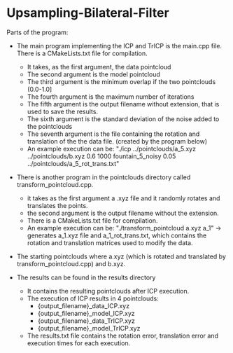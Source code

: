 # Upsampling-Bilateral-Filter

Parts of the program:
- The main program implementing the ICP and TrICP is the main.cpp file. There is a CMakeLists.txt file for compilation.
  - It takes, as the first argument, the data pointcloud
  - The second argument is the model pointcloud
  - The third argument is the minimum overlap if the two pointclouds (0.0-1.0]
  - The fourth argument is the maximum number of iterations
  - The fifth argument is the output filename without extension, that is used to save the results.
  - The sixth argument is the standard deviation of the noise added to the pointclouds
  - The seventh argument is the file containing the rotation and translation of the the data file. (created by the program below)
  - An example execution can be: "./icp ../pointclouds/a_5.xyz ../pointclouds/b.xyz 0.6 1000 fountain_5_noisy 0.05 ../pointclouds/a_5_rot_trans.txt"

- There is another program in the pointclouds directory called transform_pointcloud.cpp.
  - it takes as the first argument a .xyz file and it randomly rotates and translates the points.
  - the second argument is the output filename without the extension.
  - There is a CMakeLists.txt file for compilation.
  - An example execution can be: "./transform_pointcloud a.xyz a_1" -> generates a_1.xyz file and a_1_rot_trans.txt, which contains the rotation and translation matrices used to modify the data.

- The starting pointclouds where a.xyz (which is rotated and translated by transform_pointcloud.cpp) and b.xyz.

- The results can be found in the results directory
  - It contains the resulting pointclouds after ICP execution.
  - The execution of ICP results in 4 pointclouds:
    - {output_filename}_data_ICP.xyz
    - {output_filename}_model_ICP.xyz
    - {output_filename}_data_TrICP.xyz
    - {output_filename}_model_TrICP.xyz
  - The results.txt file contains the rotation error, translation error and execution times for each execution.
